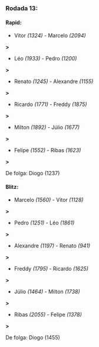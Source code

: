 ### Rodada 13:

#### Rapid:

* Vitor *(1324)*     -     Marcelo *(2094)*

 **>** 
* Léo *(1933)*     -     Pedro *(1200)*

 **>** 
* Renato *(1245)*     -     Alexandre *(1155)*

 **>** 
* Ricardo *(1771)*     -     Freddy *(1875)*

 **>** 
* Milton *(1892)*     -     Júlio *(1677)*

 **>** 
* Felipe *(1552)*     -     Ribas *(1623)*

 **>** 

De folga: Diogo (1237)

#### Blitz:

* Marcelo *(1560)*     -     Vitor *(1128)*

 **>** 
* Pedro *(1251)*     -     Léo *(1861)*

 **>** 
* Alexandre *(1197)*     -     Renato *(941)*

 **>** 
* Freddy *(1795)*     -     Ricardo *(1625)*

 **>** 
* Júlio *(1464)*     -     Milton *(1738)*

 **>** 
* Ribas *(2055)*     -     Felipe *(1378)*

 **>** 

De folga: Diogo (1455)

